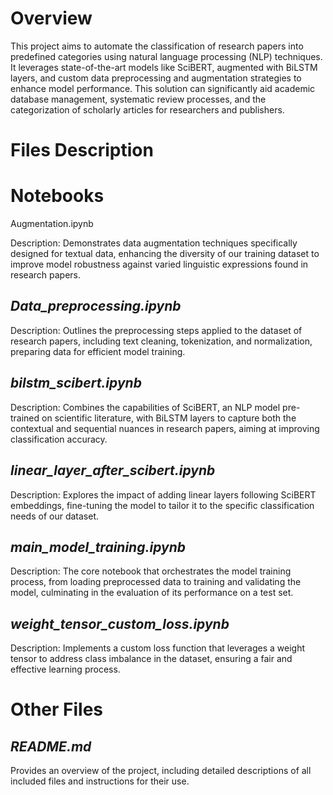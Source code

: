 # **Overview**

This project aims to automate the classification of research papers into predefined categories using natural language processing (NLP) techniques. It leverages state-of-the-art models like SciBERT, augmented with BiLSTM layers, and custom data preprocessing and augmentation strategies to enhance model performance. This solution can significantly aid academic database management, systematic review processes, and the categorization of scholarly articles for researchers and publishers.

# **Files Description**

# **Notebooks**

Augmentation.ipynb

 Description: Demonstrates data augmentation techniques specifically designed for textual data, enhancing the diversity of our training dataset to improve model robustness against varied linguistic expressions found in research papers.

## **_Data_preprocessing.ipynb_**

Description: Outlines the preprocessing steps applied to the dataset of research papers, including text cleaning, tokenization, and normalization, preparing data for efficient model training.

## **_bilstm_scibert.ipynb_**

Description: Combines the capabilities of SciBERT, an NLP model pre-trained on scientific literature, with BiLSTM layers to capture both the contextual and 
sequential nuances in research papers, aiming at improving classification accuracy.

## **_linear_layer_after_scibert.ipynb_**

Description: Explores the impact of adding linear layers following SciBERT embeddings, fine-tuning the model to tailor it to the specific classification needs of our dataset.

## **_main_model_training.ipynb_**

Description: The core notebook that orchestrates the model training process, from loading preprocessed data to training and validating the model, culminating in the evaluation of its performance on a test set.

## **_weight_tensor_custom_loss.ipynb_**

Description: Implements a custom loss function that leverages a weight tensor to address class imbalance in the dataset, ensuring a fair and effective learning process.

# **Other Files**

## _README.md_

Provides an overview of the project, including detailed descriptions of all included files and instructions for their use.
